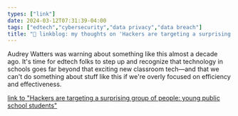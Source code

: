 ```yaml
---
types: ["link"]
date: 2024-03-12T07:31:39-04:00
tags: ["edtech","cybersecurity","data privacy","data breach"]
title: "🔗 linkblog: my thoughts on 'Hackers are targeting a surprising group of people: young public school students'"
---
```

Audrey Watters was warning about something like this almost a decade ago. It's time for edtech folks to step up and recognize that technology in schools goes far beyond that exciting new classroom tech—and that we can't do something about stuff like this if we're overly focused on efficiency and effectiveness.

[link to "Hackers are targeting a surprising group of people: young public school students"](https://npr.org/2024/03/12/1237497833/students-schools-cybersecurity-hackers-credit)
